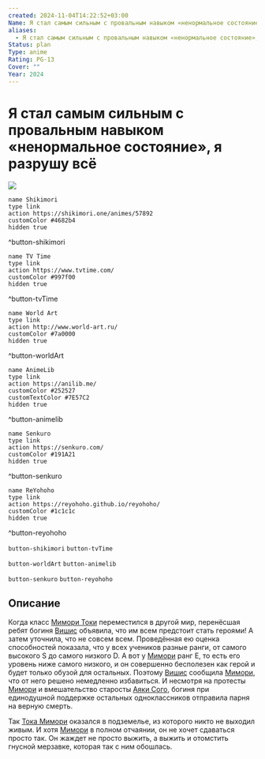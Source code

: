 ```yaml
---
created: 2024-11-04T14:22:52+03:00
Name: Я стал самым сильным с провальным навыком «ненормальное состояние», я разрушу всё
aliases:
  - Я стал самым сильным с провальным навыком «ненормальное состояние», я разрушу всё
Status: plan
Type: anime
Rating: PG-13
Cover: ""
Year: 2024
---
```


# Я стал самым сильным с провальным навыком «ненормальное состояние», я разрушу всё

![](https://nyaa.shikimori.one/uploads/poster/animes/57892/1e8dacd4dd7b8fae3cef456da4968a69.jpeg)

```button
name Shikimori
type link
action https://shikimori.one/animes/57892
customColor #4682b4
hidden true
```
^button-shikimori

```button
name TV Time
type link
action https://www.tvtime.com/
customColor #997f00
hidden true
```
^button-tvTime

```button
name World Art
type link
action http://www.world-art.ru/
customColor #7a0000
hidden true
```
^button-worldArt

```button
name AnimeLib
type link
action https://anilib.me/
customColor #252527
customTextColor #7E57C2
hidden true
```
^button-animelib

```button
name Senkuro
type link
action https://senkuro.com/
customColor #191A21
hidden true
```
^button-senkuro

```button
name ReYohoho
type link
action https://reyohoho.github.io/reyohoho/
customColor #1c1c1c
hidden true
```
^button-reyohoho

`button-shikimori` `button-tvTime`

`button-worldArt` `button-animelib`

`button-senkuro` `button-reyohoho`

## Описание

Когда класс [Мимори Токи](https://shikimori.one/characters/218817-touka-mimori) переместился в другой мир, перенёсшая ребят богиня [Вишис](https://shikimori.one/characters/247284-vicius) объявила, что им всем предстоит стать героями! А затем уточнила, что не совсем всем. Проведённая ею оценка способностей показала, что у всех учеников разные ранги, от самого высокого S до самого низкого D. А вот у [Мимори](https://shikimori.one/characters/218817-touka-mimori) ранг Е, то есть его уровень ниже самого низкого, и он совершенно бесполезен как герой и будет только обузой для остальных. Поэтому [Вишис](https://shikimori.one/characters/247284-vicius) сообщила [Мимори](https://shikimori.one/characters/218817-touka-mimori), что от него решено немедленно избавиться. И несмотря на протесты [Мимори](https://shikimori.one/characters/218817-touka-mimori) и вмешательство старосты [Аяки Сого](https://shikimori.one/characters/218818-ayaka-sogou), богиня при единодушной поддержке остальных одноклассников отправила парня на верную смерть.

Так [Тока Мимори](https://shikimori.one/characters/218817-touka-mimori) оказался в подземелье, из которого никто не выходил живым. И хотя [Мимори](https://shikimori.one/characters/218817-touka-mimori) в полном отчаянии, он не хочет сдаваться просто так. Он жаждет не просто выжить, а выжить и отомстить гнусной мерзавке, которая так с ним обошлась.
